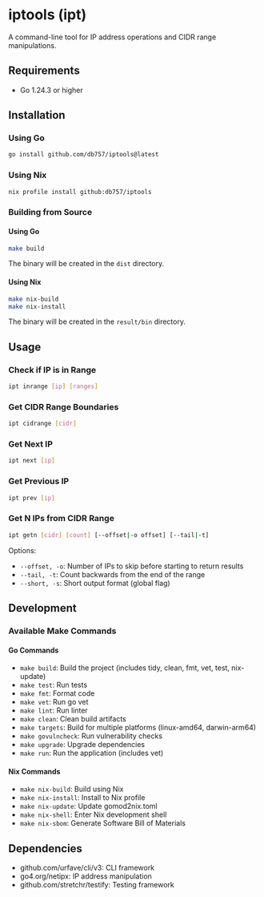 # iptools (ipt)

A command-line tool for IP address operations and CIDR range manipulations.

## Requirements

- Go 1.24.3 or higher

## Installation

### Using Go

```bash
go install github.com/db757/iptools@latest
```

### Using Nix

```bash
nix profile install github:db757/iptools
```

### Building from Source

#### Using Go

```bash
make build
```

The binary will be created in the `dist` directory.

#### Using Nix

```bash
make nix-build
make nix-install
```

The binary will be created in the `result/bin` directory.

## Usage

### Check if IP is in Range

```bash
ipt inrange [ip] [ranges]
```

### Get CIDR Range Boundaries

```bash
ipt cidrange [cidr]
```

### Get Next IP

```bash
ipt next [ip]
```

### Get Previous IP

```bash
ipt prev [ip]
```

### Get N IPs from CIDR Range

```bash
ipt getn [cidr] [count] [--offset|-o offset] [--tail|-t]
```

Options:

- `--offset, -o`: Number of IPs to skip before starting to return results
- `--tail, -t`: Count backwards from the end of the range
- `--short, -s`: Short output format (global flag)

## Development

### Available Make Commands

#### Go Commands

- `make build`: Build the project (includes tidy, clean, fmt, vet, test, nix-update)
- `make test`: Run tests
- `make fmt`: Format code
- `make vet`: Run go vet
- `make lint`: Run linter
- `make clean`: Clean build artifacts
- `make targets`: Build for multiple platforms (linux-amd64, darwin-arm64)
- `make govulncheck`: Run vulnerability checks
- `make upgrade`: Upgrade dependencies
- `make run`: Run the application (includes vet)

#### Nix Commands

- `make nix-build`: Build using Nix
- `make nix-install`: Install to Nix profile
- `make nix-update`: Update gomod2nix.toml
- `make nix-shell`: Enter Nix development shell
- `make nix-sbom`: Generate Software Bill of Materials

## Dependencies

- github.com/urfave/cli/v3: CLI framework
- go4.org/netipx: IP address manipulation
- github.com/stretchr/testify: Testing framework
